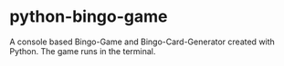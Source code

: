 # python-bingo-game
A console based Bingo-Game and Bingo-Card-Generator created with Python. The game runs in the terminal.
